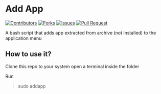 # Add App

[![Contributors](https://img.shields.io/github/contributors/alquama00s/addApp.svg)](https://github.com/alquama00s/addApp/graphs/contributors) [![Forks](https://img.shields.io/github/forks/alquama00s/addApp.svg)](https://github.com/alquama00s/addApp/network/members) [![Issues](https://img.shields.io/github/issues/alquama00s/addApp.svg)](https://github.com/alquama00s/addApp/issues) [![Pull Request](https://img.shields.io/github/issues-pr-closed-raw/alquama00s/addApp)](https://github.com/alquama00s/addApp/pulls)


A bash script that adds app extracted from archive (not installed) to the application menu

## How to use it?
Clone this repo to your system
open a terminal inside the folder

Run

> sudo addapp
